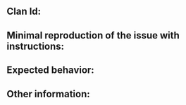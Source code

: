 

## Clan Id:

## Minimal reproduction of the issue with instructions:

## Expected behavior:

## Other information:

